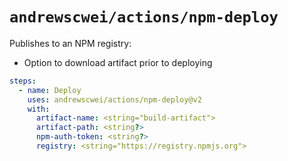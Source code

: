 # `andrewscwei/actions/npm-deploy`

Publishes to an NPM registry:

- Option to download artifact prior to deploying

```yml
steps:
  - name: Deploy
    uses: andrewscwei/actions/npm-deploy@v2
    with:
      artifact-name: <string="build-artifact">
      artifact-path: <string?>
      npm-auth-token: <string?>
      registry: <string="https://registry.npmjs.org">
```
